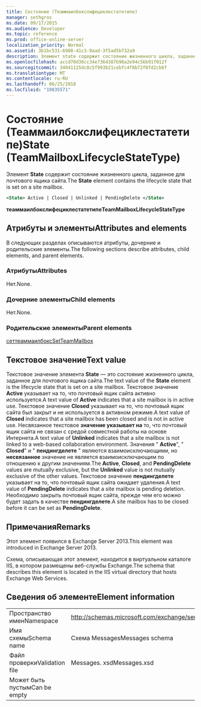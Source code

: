 ```yaml
---
title: Состояние (Теаммаилбокслифециклестатетипе)
manager: sethgros
ms.date: 09/17/2015
ms.audience: Developer
ms.topic: reference
ms.prod: office-online-server
localization_priority: Normal
ms.assetid: 3b1bc531-6988-41c3-9aad-3f5ad5b732a9
description: Элемент state содержит состояние жизненного цикла, заданное для почтового ящика сайта.
ms.openlocfilehash: accd70d36cc34e7364387b98a2e94c56b91f012f
ms.sourcegitcommit: 34041125dc8c5f993b21cebfc4f8b72f0fd2cb6f
ms.translationtype: MT
ms.contentlocale: ru-RU
ms.lasthandoff: 06/25/2018
ms.locfileid: "19835571"
---
```

# <a name="state-teammailboxlifecyclestatetype"></a><span data-ttu-id="cdff9-103">Состояние (Теаммаилбокслифециклестатетипе)</span><span class="sxs-lookup"><span data-stu-id="cdff9-103">State (TeamMailboxLifecycleStateType)</span></span>

<span data-ttu-id="cdff9-104">Элемент **State** содержит состояние жизненного цикла, заданное для почтового ящика сайта.</span><span class="sxs-lookup"><span data-stu-id="cdff9-104">The **State** element contains the lifecycle state that is set on a site mailbox.</span></span> 
  
```XML
<State> Active | Closed | Unlinked | PendingDelete </State>
```

<span data-ttu-id="cdff9-105">**теаммаилбокслифециклестатетипе**</span><span class="sxs-lookup"><span data-stu-id="cdff9-105">**TeamMailboxLifecycleStateType**</span></span>

## <a name="attributes-and-elements"></a><span data-ttu-id="cdff9-106">Атрибуты и элементы</span><span class="sxs-lookup"><span data-stu-id="cdff9-106">Attributes and elements</span></span>

<span data-ttu-id="cdff9-107">В следующих разделах описываются атрибуты, дочерние и родительские элементы.</span><span class="sxs-lookup"><span data-stu-id="cdff9-107">The following sections describe attributes, child elements, and parent elements.</span></span>
  
### <a name="attributes"></a><span data-ttu-id="cdff9-108">Атрибуты</span><span class="sxs-lookup"><span data-stu-id="cdff9-108">Attributes</span></span>

<span data-ttu-id="cdff9-109">Нет.</span><span class="sxs-lookup"><span data-stu-id="cdff9-109">None.</span></span>
  
### <a name="child-elements"></a><span data-ttu-id="cdff9-110">Дочерние элементы</span><span class="sxs-lookup"><span data-stu-id="cdff9-110">Child elements</span></span>

<span data-ttu-id="cdff9-111">Нет.</span><span class="sxs-lookup"><span data-stu-id="cdff9-111">None.</span></span>
  
### <a name="parent-elements"></a><span data-ttu-id="cdff9-112">Родительские элементы</span><span class="sxs-lookup"><span data-stu-id="cdff9-112">Parent elements</span></span>

[<span data-ttu-id="cdff9-113">сеттеаммаилбокс</span><span class="sxs-lookup"><span data-stu-id="cdff9-113">SetTeamMailbox</span></span>](setteammailbox.md)
  
## <a name="text-value"></a><span data-ttu-id="cdff9-114">Текстовое значение</span><span class="sxs-lookup"><span data-stu-id="cdff9-114">Text value</span></span>

<span data-ttu-id="cdff9-115">Текстовое значение элемента **State** — это состояние жизненного цикла, заданное для почтового ящика сайта.</span><span class="sxs-lookup"><span data-stu-id="cdff9-115">The text value of the **State** element is the lifecycle state that is set on a site mailbox.</span></span> <span data-ttu-id="cdff9-116">Текстовое значение **Active** указывает на то, что почтовый ящик сайта активно используется.</span><span class="sxs-lookup"><span data-stu-id="cdff9-116">A text value of **Active** indicates that a site mailbox is in active use.</span></span> <span data-ttu-id="cdff9-117">Текстовое значение **Closed** указывает на то, что почтовый ящик сайта был закрыт и не используется в активном режиме.</span><span class="sxs-lookup"><span data-stu-id="cdff9-117">A text value of **Closed** indicates that a site mailbox has been closed and is not in active use.</span></span> <span data-ttu-id="cdff9-118">Несвязанное текстовое **значение указывает на** то, что почтовый ящик сайта не связан с средой совместной работы на основе Интернета.</span><span class="sxs-lookup"><span data-stu-id="cdff9-118">A text value of **Unlinked** indicates that a site mailbox is not linked to a web-based collaboration environment.</span></span> <span data-ttu-id="cdff9-119">Значения " **Active**", " **Closed**" и " **пендингделете** " являются взаимоисключающими, но **несвязанное** значение не является взаимоисключающим по отношению к другим значениям.</span><span class="sxs-lookup"><span data-stu-id="cdff9-119">The **Active**, **Closed**, and **PendingDelete** values are mutually exclusive, but the **Unlinked** value is not mutually exclusive of the other values.</span></span> <span data-ttu-id="cdff9-120">Текстовое значение **пендингделете** указывает на то, что почтовый ящик сайта ожидает удаления.</span><span class="sxs-lookup"><span data-stu-id="cdff9-120">A text value of **PendingDelete** indicates that a site mailbox is pending deletion.</span></span> <span data-ttu-id="cdff9-121">Необходимо закрыть почтовый ящик сайта, прежде чем его можно будет задать в качестве **пендингделете**.</span><span class="sxs-lookup"><span data-stu-id="cdff9-121">A site mailbox has to be closed before it can be set as **PendingDelete**.</span></span>
  
## <a name="remarks"></a><span data-ttu-id="cdff9-122">Примечания</span><span class="sxs-lookup"><span data-stu-id="cdff9-122">Remarks</span></span>

<span data-ttu-id="cdff9-123">Этот элемент появился в Exchange Server 2013.</span><span class="sxs-lookup"><span data-stu-id="cdff9-123">This element was introduced in Exchange Server 2013.</span></span>
  
<span data-ttu-id="cdff9-124">Схема, описывающая этот элемент, находится в виртуальном каталоге IIS, в котором размещены веб-службы Exchange.</span><span class="sxs-lookup"><span data-stu-id="cdff9-124">The schema that describes this element is located in the IIS virtual directory that hosts Exchange Web Services.</span></span>
  
## <a name="element-information"></a><span data-ttu-id="cdff9-125">Сведения об элементе</span><span class="sxs-lookup"><span data-stu-id="cdff9-125">Element information</span></span>

|||
|:-----|:-----|
|<span data-ttu-id="cdff9-126">Пространство имен</span><span class="sxs-lookup"><span data-stu-id="cdff9-126">Namespace</span></span>  <br/> |http://schemas.microsoft.com/exchange/services/2006/messages  <br/> |
|<span data-ttu-id="cdff9-127">Имя схемы</span><span class="sxs-lookup"><span data-stu-id="cdff9-127">Schema name</span></span>  <br/> |<span data-ttu-id="cdff9-128">Схема Messages</span><span class="sxs-lookup"><span data-stu-id="cdff9-128">Messages schema</span></span>  <br/> |
|<span data-ttu-id="cdff9-129">Файл проверки</span><span class="sxs-lookup"><span data-stu-id="cdff9-129">Validation file</span></span>  <br/> |<span data-ttu-id="cdff9-130">Messages. xsd</span><span class="sxs-lookup"><span data-stu-id="cdff9-130">Messages.xsd</span></span>  <br/> |
|<span data-ttu-id="cdff9-131">Может быть пустым</span><span class="sxs-lookup"><span data-stu-id="cdff9-131">Can be empty</span></span>  <br/> ||
   

